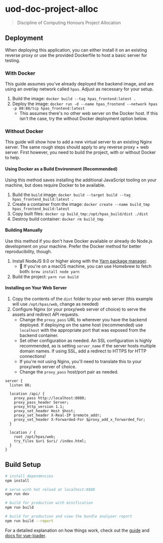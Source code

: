 # uod-doc-project-alloc

> Discipline of Computing Honours Project Allocation

## Deployment

When deploying this application, you can either install it on an existing reverse proxy or use the provided Dockerfile
to host a basic server for testing.

### With Docker

This guide assumes you've already deployed the backend image, and are using an overlay network called `hpas`. Adjust as
necessary for your setup.

1. Build the image: `docker build --tag hpas_frontend:latest .`
2. Deploy the image: `docker run -d --name hpas_frontend --network hpas -p 80:80/tcp hpas_frontend:latest`
    - This assumes there's no other web server on the Docker host. If this isn't the case, try the without Docker
      deployment option below.

### Without Docker

This guide will show how to add a new virtual server to an existing Nginx server. The same rough steps should apply to
any reverse proxy + web server. First however, you need to build the project, with or without Docker to help.

#### Using Docker as a Build Environment (Recommended)

Using this method saves installing the additional JavaScript tooling on your machine, but does require Docker to be
available.

1. Build the `build` image: `docker build --target build --tag hpas_frontend_build:latest .`
2. Create a container from the image: `docker create --name build_tmp hpas_frontend_build:latest`
3. Copy built files: `docker cp build_tmp:/opt/hpas_build/dist ./dist`
4. Destroy build container: `docker rm build_tmp`

#### Building Manually

Use this method if you don't have Docker available or already do Node.js development on your machine. Prefer the Docker
method for better reproducibility, though.

1. Install NodeJS 9.0 or higher along with the [Yarn package manager](https://yarnpkg.com).
    - 🍺 If you're on a macOS machine, you can use Homebrew to fetch both: `brew install node yarn`
2. Build the project: `yarn run build`

#### Installing on Your Web Server

1. Copy the contents of the `dist` folder to your web server (this example will use `/opt/hpas/web`, change as needed)
2. Configure Nginx (or your proxy/web server of choice) to serve the assets and redirect API requests.
    - Change the `proxy_pass` URL to wherever you have the backend deployed. If deploying on the same host (recommended)
      use `localhost` with the appropriate port that was exposed from the backend container.
    - Set other configuration as needed. An SSL configuration is highly recommended, as is setting `server_name` if the
      server hosts multiple domain names. If using SSL, add a redirect to HTTPS for HTTP connections!
    - If you're not using Nginx, you'll need to translate this to your proxy/web server of choice.
    - Change the `proxy_pass` host/port pair as needed.

```nginx
server {
  listen 80;

  location /api/ {
    proxy_pass http://localhost:8080;
    proxy_pass_header Server;
    proxy_http_version 1.1;
    proxy_set_header Host $host;
    proxy_set_header X-Real-IP $remote_addr;
    proxy_set_header X-Forwarded-For $proxy_add_x_forwarded_for;
  }

  location / {
    root /opt/hpas/web;
    try_files $uri $uri/ /index.html;
  }
}
```

## Build Setup

``` bash
# install dependencies
npm install

# serve with hot reload at localhost:8888
npm run dev

# build for production with minification
npm run build

# build for production and view the bundle analyzer report
npm run build --report
```

For a detailed explanation on how things work, check out the [guide](http://vuejs-templates.github.io/webpack/) and [docs for vue-loader](http://vuejs.github.io/vue-loader).

